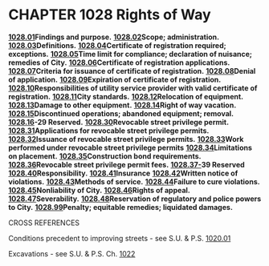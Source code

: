 CHAPTER 1028 Rights of Way
==========================

[**1028.01**](41645668.html)**Findings and purpose.**
[**1028.02**](417224be.html)**Scope; administration.**
[**1028.03**](4178f6cd.html)**Definitions.**
[**1028.04**](4186e5f2.html)**Certificate of registration required;
exceptions.** [**1028.05**](418e73f0.html)**Time limit for compliance;
declaration of nuisance; remedies of City.**
[**1028.06**](419283dc.html)**Certificate of registration
applications.** [**1028.07**](419d5caf.html)**Criteria for issuance of
certificate of registration.** [**1028.08**](41a027d3.html)**Denial of
application.** [**1028.09**](41a3be52.html)**Expiration of certificate
of registration.** [**1028.10**](41a8612f.html)**Responsibilities of
utility service provider with valid certificate of registration.**
[**1028.11**](41ba0378.html)**City standards.**
[**1028.12**](41be9768.html)**Relocation of equipment.**
[**1028.13**](41c6073d.html)**Damage to other equipment.**
[**1028.14**](41cceb75.html)**Right of way vacation.**
[**1028.15**](41d51a36.html)**Discontinued operations; abandoned
equipment; removal.** [**1028.16**](41dfa806.html)**-29 Reserved.**
[**1028.30**](41fb6f81.html)**Revocable street privilege permit.**
[**1028.31**](41ff0ca2.html)**Applications for revocable street
privilege permits.** [**1028.32**](420bb3e3.html)**Issuance of revocable
street privilege permits.** [**1028.33**](42185acf.html)**Work performed
under revocable street privilege permits**
[**1028.34**](422b443e.html)**Limitations on placement.**
[**1028.35**](4236f0bb.html)**Construction bond requirements.**
[**1028.36**](423e7fbd.html)**Revocable street privilege permit fees.**
[**1028.37-**](4243686d.html)**39 Reserved**
[**1028.40**](4249de64.html)**Responsibility.**
[**1028.41**](424dfadd.html)**Insurance**
[**1028.42**](425e87de.html)**Written notice of violations.**
[**1028.43**](42621c97.html)**Methods of service.**
[**1028.44**](4266c093.html)**Failure to cure violations.**
[**1028.45**](426d5d8c.html)**Nonliability of City.**
[**1028.46**](42706a59.html)**Rights of appeal.**
[**1028.47**](4282c209.html)**Severability.**
[**1028.48**](42863789.html)**Reservation of regulatory and police
powers to City.** [**1028.99**](428c6b54.html)**Penalty; equitable
remedies; liquidated damages.**

CROSS REFERENCES

Conditions precedent to improving streets - see S.U. & P.S.
[1020.01](40b41ec8.html)

Excavations - see S.U. & P.S. Ch. [1022](40c87a44.html)
